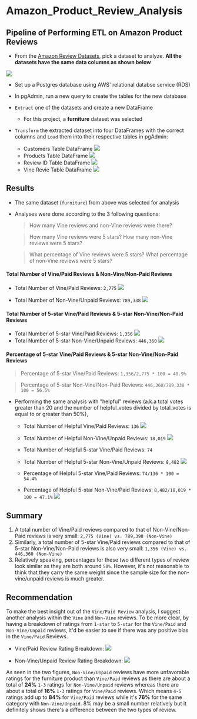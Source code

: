 # Amazon_Product_Review_Analysis

## Pipeline of Performing ETL on Amazon Product Reviews

* From the [Amazon Review Datasets](https://s3.amazonaws.com/amazon-reviews-pds/tsv/index.txt), pick a dataset to analyze. **All the datasets have the same data columns as shown below**

![](screenshots/Amazon_Review_Datasets.png)

* Set up a Postgres database using AWS' relational databse service (RDS)

* In pgAdmin, run a new query to create the tables for the new database

* `Extract` one of the datasets and create a new DataFrame
  - For this project, a **furniture** dataset was selected

* `Transform` the extracted dataset into four DataFrames with the correct columns and `Load` them into their respective tables in pgAdmin:
  - Customers Table DataFrame
  ![](screenshots/customers_table.png)
  - Products Table DataFrame
  ![](screenshots/products_table.png)
  - Review ID Table DataFrame
  ![](screenshots/review_id_table.png)
  - Vine Revie Table DataFrame
  ![](screenshots/vine_table.png)


## Results

* The same dataset (`furniture`) from above was selected for analysis
* Analyses were done according to the 3 following questions:
  > How many Vine reviews and non-Vine reviews were there?

  > How many Vine reviews were 5 stars? How many non-Vine reviews were 5 stars?
  
  > What percentage of Vine reviews were 5 stars? What percentage of non-Vine reviews were 5 stars?

#### Total Number of Vine/Paid Reviews & Non-Vine/Non-Paid Reviews
  - Total Number of Vine/Paid Reviews: `2,775`
  ![](screenshots/total_vine_review_count.png)

  - Total Number of Non-Vine/Unpaid Reviews: `789,338`
  ![](screenshots/total_novine_review_count.png)


#### Total Number of 5-star Vine/Paid Reviews & 5-star Non-Vine/Non-Paid Reviews
  - Total Number of 5-star Vine/Paid Reviews: `1,356`
  ![](screenshots/star_5_vine_review_count.png)
  - Total Number of 5-star Non-Vine/Unpaid Reviews: `446,360`
  ![](screenshots/star_5_novine_review_count.png)

#### Percentage of 5-star Vine/Paid Reviews & 5-star Non-Vine/Non-Paid Reviews
  > Percentage of 5-star Vine/Paid Reviews: `1,356/2,775 * 100 = 48.9%`

  > Percentage of 5-star Non-Vine/Non-Paid Reviews: `446,360/789,338 * 100 = 56.5%`

* Performing the same analysis with "helpful" reviews (a.k.a total votes greater than 20 and the number of helpful_votes divided by total_votes is equal to or greater than 50%), 
  - Total Number of Helpful Vine/Paid Reviews: `136`
  ![](screenshots/helpful_vine_review_count.png)
  - Total Number of Helpful Non-Vine/Unpaid Reviews: `18,019`
  ![](screenshots/helpful_no_vine_review_count.png)

  - Total Number of Helpful 5-star Vine/Paid Reviews: `74`
  - Total Number of Helpful 5-star Non-Vine/Unpaid Reviews: `8,482`
  ![](screenshots/Total_Number_5_star_Vine_NonVine.png)

  - Percentage of Helpful 5-star Vine/Paid Reviews: `74/136 * 100 = 54.4%`
  - Percentage of Helpful 5-star Non-Vine/Paid Reviews: `8,482/18,019 * 100 = 47.1%`
  ![](screenshots/prcnt_5star_helpful_vine_novine.png)

## Summary
  1. A total number of Vine/Paid reviews compared to that of Non-Vine/Non-Paid reviews is very small: `2,775 (Vine) vs. 789,398 (Non-Vine)`
  2. Similarly, a total number of 5-star Vine/Paid reviews compared to that of 5-star Non-Vine/Non-Paid reviews is also very small: `1,356 (Vine) vs. 446,360 (Non-Vine)`
  3. Relatively speaking, percentages for these two different types of review look similar as they are both around `50%`. However, it's not reasonable to think that they carry the same weight since the sample size for the non-vine/unpaid reviews is much greater.

## Recommendation
To make the best insight out of the `Vine/Paid Review` analysis, I suggest another analysis within the `Vine` and `Non-Vine` reviews. To be more clear, by having a breakdown of ratings from `1-star` to `5-star` for the `Vine/Paid` and `Non-Vine/Unpaid` reviews, it'd be easier to see if there was any positive bias in the `Vine/Paid` Reviews.

* Vine/Paid Review Rating Breakdown:
![](screenshots/vine_review_rating_breakdown.png)

* Non-Vine/Unpaid Review Rating Breakdown:
![](screenshots/novine_review_rating_breakdown.png)

As seen in the two figures, `Non-Vine/Unpaid` reviews have more unfavorable ratings for the furniture product than `Vine/Paid` reviews as there are about a total of **24%** `1-3` ratings for `Non-Vine/Unpaid` reviews whereas there are about a total of **16%** `1-3` ratings for `Vine/Paid` reviews. Which means `4-5` ratings add up to **84%** for `Vine/Paid` reviews while it's **76%** for the same category with `Non-Vine/Unpaid`. 8% may be a small number relatively but it definitely shows there's a difference between the two types of review.  